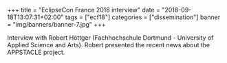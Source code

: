 +++
title = "EclipseCon France 2018 interview"
date = "2018-09-18T13:07:31+02:00"
tags = ["ecf18"]
categories = ["dissemination"]
banner = "img/banners/banner-7.jpg"
+++

Interview with Robert Höttger (Fachhochschule Dortmund - University of Applied Science and Arts). Robert presented the recent news about the APPSTACLE project.

<!-- There is currently a bug in Eclipse API:
This URL is not recognized as a youtube URL 
-->
<!-- a class="eclipsefdn-video" href="https://youtu.be/qCyBjZnGK2E"></a -->

<a class="eclipsefdn-video" href="https://www.youtube.com/watch?v=qCyBjZnGK2E"></a>
